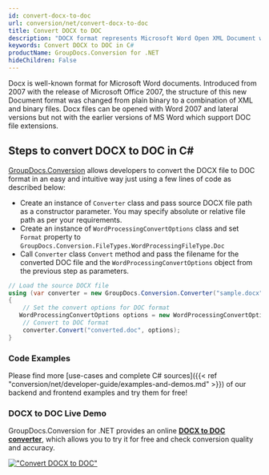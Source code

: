 ```yaml
---
id: convert-docx-to-doc
url: conversion/net/convert-docx-to-doc
title: Convert DOCX to DOC
description: "DOCX format represents Microsoft Word Open XML Document with .docx extension. Learn how to convert DOCX to DOC file programmatically in C# language using GroupDocs.Conversion for .NET library."
keywords: Convert DOCX to DOC in C#
productName: GroupDocs.Conversion for .NET
hideChildren: False
---
```


Docx is well-known format for Microsoft Word documents. Introduced from 2007 with the release of Microsoft Office 2007, the structure of this new Document format was changed from plain binary to a combination of XML and binary files. Docx files can be opened with Word 2007 and lateral versions but not with the earlier versions of MS Word which support DOC file extensions.

## Steps to convert DOCX to DOC in C#

[GroupDocs.Conversion](https://products.groupdocs.com/conversion/net) allows developers to convert the DOCX file to DOC format in an easy and intuitive way just using a few lines of code as described below:

* Create an instance of `Converter` class and pass source DOCX file path as a constructor parameter. You may specify absolute or relative file path as per your requirements. 
* Create an instance of `WordProcessingConvertOptions` class and set `Format` property to `GroupDocs.Conversion.FileTypes.WordProcessingFileType.Doc`
* Call `Converter` class `Convert` method and pass the filename for the converted DOC file and the `WordProcessingConvertOptions` object from the previous step as parameters.

```csharp
// Load the source DOCX file
using (var converter = new GroupDocs.Conversion.Converter("sample.docx"))
{
    // Set the convert options for DOC format
   WordProcessingConvertOptions options = new WordProcessingConvertOptions { Format = GroupDocs.Conversion.FileTypes.WordProcessingFileType.Doc };
    // Convert to DOC format
    converter.Convert("converted.doc", options);
}
```

### Code Examples

Please find more [use-cases and complete C# sources]({{< ref "conversion/net/developer-guide/examples-and-demos.md" >}}) of our backend and frontend examples and try them for free!

### DOCX to DOC Live Demo

GroupDocs.Conversion for .NET provides an online [**DOCX to DOC converter**](https://products.groupdocs.app/conversion/docx-to-doc), which allows you to try it for free and check conversion quality and accuracy.

[!["Convert DOCX to DOC"](conversion/net/images/convert-to-doc/convert-docx-to-doc.png)](https://products.groupdocs.app/conversion/docx-to-doc)